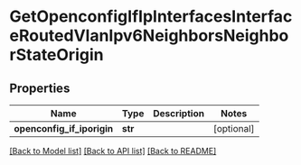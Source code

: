 # GetOpenconfigIfIpInterfacesInterfaceRoutedVlanIpv6NeighborsNeighborStateOrigin

## Properties
Name | Type | Description | Notes
------------ | ------------- | ------------- | -------------
**openconfig_if_iporigin** | **str** |  | [optional] 

[[Back to Model list]](../README.md#documentation-for-models) [[Back to API list]](../README.md#documentation-for-api-endpoints) [[Back to README]](../README.md)


